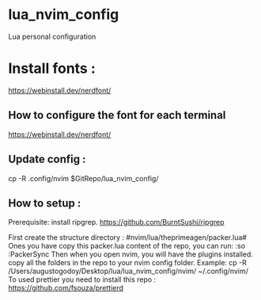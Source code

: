 # lua_nvim_config
Lua personal configuration

# Install fonts :
https://webinstall.dev/nerdfont/
## How to configure the font for each terminal
https://webinstall.dev/nerdfont/

## Update config :
cp -R .config/nvim $GitRepo/lua_nvim_config/
## How to setup :
Prerequisite: install ripgrep. https://github.com/BurntSushi/ripgrep


First create the structure directory :
 #nvim/lua/theprimeagen/packer.lua#
Ones you have copy this packer.lua content of the repo, you can run:
:so
:PackerSync
Then when you open nvim, you will have the plugins installed.
copy all the folders in the repo to your nvim config folder.
Example:
cp -R /Users/augustogodoy/Desktop/lua/lua_nvim_config/nvim/ ~/.config/nvim/
To used prettier you need to install this repo :
https://github.com/fsouza/prettierd

